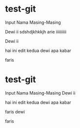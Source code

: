 # test-git

Input Nama Masing-Masing

Dewi ii sdshdjkhkkjh
arie iiiiiiiiii

Dewi ii

hai ini edit kedua dewi
apa kabar

faris

# test-git

Input Nama Masing-Masing
Dewi ii

hai ini edit kedua dewi
apa kabar

faris
dewi


faris

